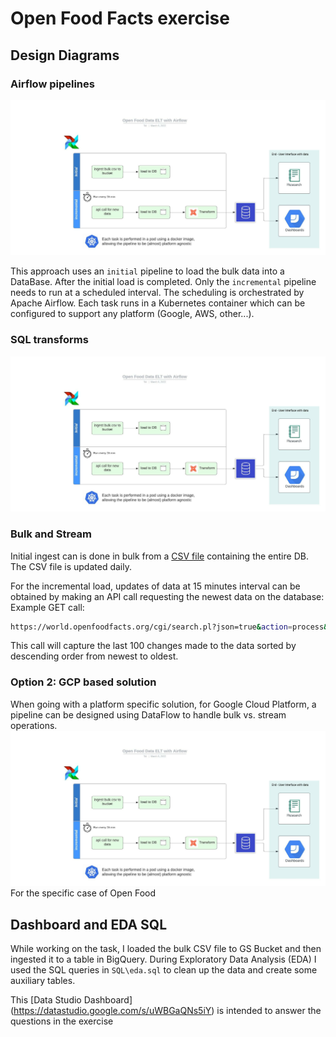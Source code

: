 # Open Food Facts exercise

## Design Diagrams

### Airflow pipelines
![image](https://github.com/talgalfsky/open_food_facts/blob/master/images/open_food_data_elt_with_airflow.jpeg?raw=true)

This approach uses an `initial` pipeline to load the bulk data into a DataBase. After the initial load is completed. Only the `incremental` pipeline needs to run at a scheduled interval. The scheduling is orchestrated by Apache Airflow. Each task runs in a Kubernetes container which can be configured to support any platform (Google, AWS, other...).

### SQL transforms
![SQL Transforms](https://github.com/talgalfsky/open_food_facts/blob/master/images/open_food_data_elt_with_airflow.jpeg?raw=true)

### Bulk and Stream
Initial ingest can is done in bulk from a [CSV file](https://static.openfoodfacts.org/data/en.openfoodfacts.org.products.csv) containing the entire DB. The CSV file is updated daily.

For the incremental load, updates of data at 15 minutes interval can be obtained by making an API call requesting the newest data on the database:
Example GET call:

``` bash
https://world.openfoodfacts.org/cgi/search.pl?json=true&action=process&sort_by=last_modified_t&page_size=100
```

This call will capture the last 100 changes made to the data sorted by descending order from newest to oldest.


### Option 2: GCP based solution
When going with a platform specific solution, for Google Cloud Platform, a pipeline can be designed using DataFlow to handle bulk vs. stream operations.
![GCP Pipeline](https://github.com/talgalfsky/open_food_facts/blob/master/images/open_food_data_elt_with_airflow.jpeg?raw=true)
For the specific case of Open Food 

## Dashboard and EDA SQL
While working on the task, I loaded the bulk CSV file to GS Bucket and then ingested it to a table in BigQuery.
During Exploratory Data Analysis (EDA) I used the SQL queries in `SQL\eda.sql` to clean up the data and create some auxiliary tables.

This [Data Studio Dashboard] (https://datastudio.google.com/s/uWBGaQNs5iY) is intended to answer the questions in the exercise
